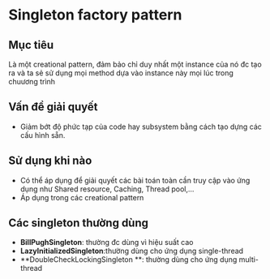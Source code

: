 # Singleton factory pattern
## Mục tiêu
Là một creational pattern, đảm bảo chỉ duy nhất một instance của nó đc tạo ra và ta sẻ sử dụng mọi method dựa vào instance này mọi lúc trong chuương trình
## Vấn đề giải quyết
* Giảm bớt độ phức tạp của code hay subsystem bằng cách tạo dựng các cấu hình sẵn.
## Sử dụng khi nào
* Có thể áp dụng để giải quyết các bài toán toàn cần truy cập vào ứng dụng như Shared resource, Caching, Thread pool,...
* Áp dụng trong các creational pattern
## Các singleton thường dùng
* **BillPughSingleton**: thường đc dùng vì hiệu suất cao
* **LazyInitializedSingleton**:thường dùng cho ứng dụng single-thread
* **DoubleCheckLockingSingleton **: thường dùng cho ứng dụng multi-thread





